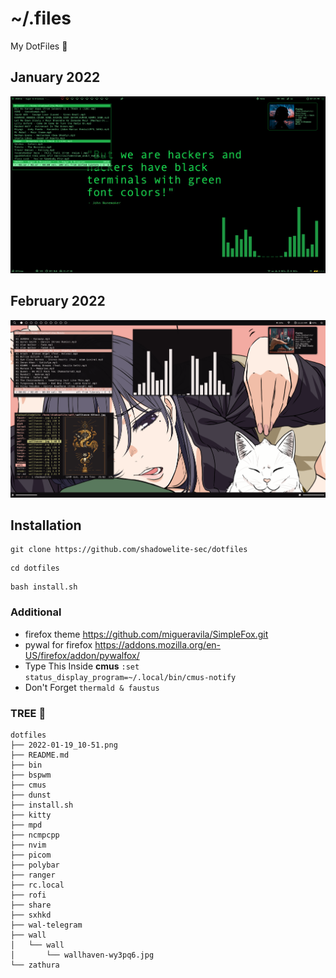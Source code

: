 # ~/.files
My DotFiles 🍚

## January 2022

![screenshot](https://raw.githubusercontent.com/shadowelite-sec/dotfiles/main/2022-01-19_10-51.png)

## February 2022

![screenshot](https://raw.githubusercontent.com/shadowelite-sec/dotfiles/main/2022-02-26_11-23.png)

## Installation
```
git clone https://github.com/shadowelite-sec/dotfiles 
```
```
cd dotfiles
```
```
bash install.sh
```

### Additional
 * firefox theme https://github.com/migueravila/SimpleFox.git
 * pywal for firefox https://addons.mozilla.org/en-US/firefox/addon/pywalfox/
 * Type This Inside **cmus** ```:set status_display_program=~/.local/bin/cmus-notify```
 * Don't Forget ```thermald & faustus```

### TREE 🌲

```
dotfiles
├── 2022-01-19_10-51.png
├── README.md
├── bin
├── bspwm
├── cmus
├── dunst
├── install.sh
├── kitty
├── mpd
├── ncmpcpp
├── nvim
├── picom
├── polybar
├── ranger
├── rc.local
├── rofi
├── share
├── sxhkd
├── wal-telegram
├── wall
│   └── wall
│       └── wallhaven-wy3pq6.jpg
└── zathura
```
